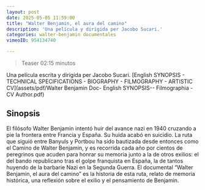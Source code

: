 ```yaml
---
layout: post
date: 2025-05-05 11:59:00
title: "Walter Benjamin, el aura del camino"
description: 'Una película y dirigida per Jacobo Sucari.'
categories: walter-benjamin documentales 
vimeoID: 954134740

---
```


>Teaser 02:15 minutos

Una película escrita y dirigida per Jacobo Sucari.
[English SYNOPSIS - TECHNICAL SPECIFICATIONS - BIOGRAPHY - FILMOGRAPHY - ARTISTIC CV](assets/pdf/Walter Benjamin Doc- English SYNOPSIS-- Filmographia - CV Author.pdf)




## Sinopsis
El filósofo Walter Benjamin intentó huir del avance nazi en 1940 cruzando a pie la frontera entre Francia y España. Su huida acabó en suicidio. La ruta que siguió entre Banyuls y Portbou ha sido bautizada desde entonces como el Camino de Walter Benjamin, y es recorrida cada año por cientos de peregrinos que acuden para honrar su memoria junto a la de otros exilios: el del bando republicano tras el golpe franquista en España, la de tantos huyendo de la barbarie Nazi en la Segunda Guerra. El documental “Walter Benjamin, el aura del camino” es la historia de esta ruta, relato de memoria histórica, una reflexión sobre el exilio y el pensamiento de Benjamin.



